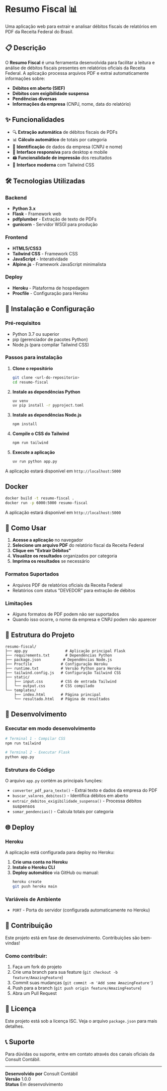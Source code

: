 # Resumo Fiscal 📊

Uma aplicação web para extrair e analisar débitos fiscais de relatórios em PDF da Receita Federal do Brasil.

## 📋 Descrição

O **Resumo Fiscal** é uma ferramenta desenvolvida para facilitar a leitura e análise de débitos fiscais presentes em relatórios oficiais da Receita Federal. A aplicação processa arquivos PDF e extrai automaticamente informações sobre:

- **Débitos em aberto (SIEF)**
- **Débitos com exigibilidade suspensa**
- **Pendências diversas**
- **Informações da empresa** (CNPJ, nome, data do relatório)

## ✨ Funcionalidades

- 🔍 **Extração automática** de débitos fiscais de PDFs
- 📊 **Cálculo automático** de totais por categoria
- 🏢 **Identificação** de dados da empresa (CNPJ e nome)
- 📱 **Interface responsiva** para desktop e mobile
- 🖨️ **Funcionalidade de impressão** dos resultados
- 🎨 **Interface moderna** com Tailwind CSS

## 🛠️ Tecnologias Utilizadas

### Backend
- **Python 3.x**
- **Flask** - Framework web
- **pdfplumber** - Extração de texto de PDFs
- **gunicorn** - Servidor WSGI para produção

### Frontend
- **HTML5/CSS3**
- **Tailwind CSS** - Framework CSS
- **JavaScript** - Interatividade
- **Alpine.js** - Framework JavaScript minimalista

### Deploy
- **Heroku** - Plataforma de hospedagem
- **Procfile** - Configuração para Heroku

## 🚀 Instalação e Configuração

### Pré-requisitos
- Python 3.7 ou superior
- pip (gerenciador de pacotes Python)
- Node.js (para compilar Tailwind CSS)

### Passos para instalação

1. **Clone o repositório**
   ```bash
   git clone <url-do-repositorio>
   cd resumo-fiscal
   ```

2. **Instale as dependências Python**
   ```bash
   uv venv
   uv pip install -r pyproject.toml
   ```

3. **Instale as dependências Node.js**
   ```bash
   npm install
   ```

4. **Compile o CSS do Tailwind**
   ```bash
   npm run tailwind
   ```

5. **Execute a aplicação**
   ```bash
   uv run python app.py
   ```

A aplicação estará disponível em `http://localhost:5000`

## Docker

```bash
docker build -t resumo-fiscal .
docker run -p 6000:5000 resumo-fiscal
```

A aplicação estará disponível em `http://localhost:5000`

## 📖 Como Usar

1. **Acesse a aplicação** no navegador
2. **Selecione um arquivo PDF** do relatório fiscal da Receita Federal
3. **Clique em "Extrair Débitos"**
4. **Visualize os resultados** organizados por categoria
5. **Imprima os resultados** se necessário

### Formatos Suportados
- Arquivos PDF de relatórios oficiais da Receita Federal
- Relatórios com status "DEVEDOR" para extração de débitos

### Limitações
- Alguns formatos de PDF podem não ser suportados
- Quando isso ocorre, o nome da empresa e CNPJ podem não aparecer

## 📁 Estrutura do Projeto

```
resumo-fiscal/
├── app.py                 # Aplicação principal Flask
├── requirements.txt       # Dependências Python
├── package.json          # Dependências Node.js
├── Procfile             # Configuração Heroku
├── runtime.txt          # Versão Python para Heroku
├── tailwind.config.js   # Configuração Tailwind CSS
├── static/
│   ├── input.css        # CSS de entrada Tailwind
│   └── output.css       # CSS compilado
└── templates/
    ├── index.html       # Página principal
    └── resultado.html   # Página de resultados
```

## 🔧 Desenvolvimento

### Executar em modo desenvolvimento
```bash
# Terminal 1 - Compilar CSS
npm run tailwind

# Terminal 2 - Executar Flask
python app.py
```

### Estrutura do Código

O arquivo `app.py` contém as principais funções:

- `converter_pdf_para_texto()` - Extrai texto e dados da empresa do PDF
- `buscar_valores_debitos()` - Identifica débitos em aberto
- `extrair_debitos_exigibilidade_suspensa()` - Processa débitos suspensos
- `somar_pendencias()` - Calcula totais por categoria

## 🌐 Deploy

### Heroku
A aplicação está configurada para deploy no Heroku:

1. **Crie uma conta no Heroku**
2. **Instale o Heroku CLI**
3. **Deploy automático** via GitHub ou manual:
   ```bash
   heroku create
   git push heroku main
   ```

### Variáveis de Ambiente
- `PORT` - Porta do servidor (configurada automaticamente no Heroku)

## 🤝 Contribuição

Este projeto está em fase de desenvolvimento. Contribuições são bem-vindas!

### Como contribuir:
1. Faça um fork do projeto
2. Crie uma branch para sua feature (`git checkout -b feature/AmazingFeature`)
3. Commit suas mudanças (`git commit -m 'Add some AmazingFeature'`)
4. Push para a branch (`git push origin feature/AmazingFeature`)
5. Abra um Pull Request

## 📝 Licença

Este projeto está sob a licença ISC. Veja o arquivo `package.json` para mais detalhes.

## 📞 Suporte

Para dúvidas ou suporte, entre em contato através dos canais oficiais da Consult Contábil.

---

**Desenvolvido por** Consult Contábil  
**Versão** 1.0.0  
**Status** Em desenvolvimento 
